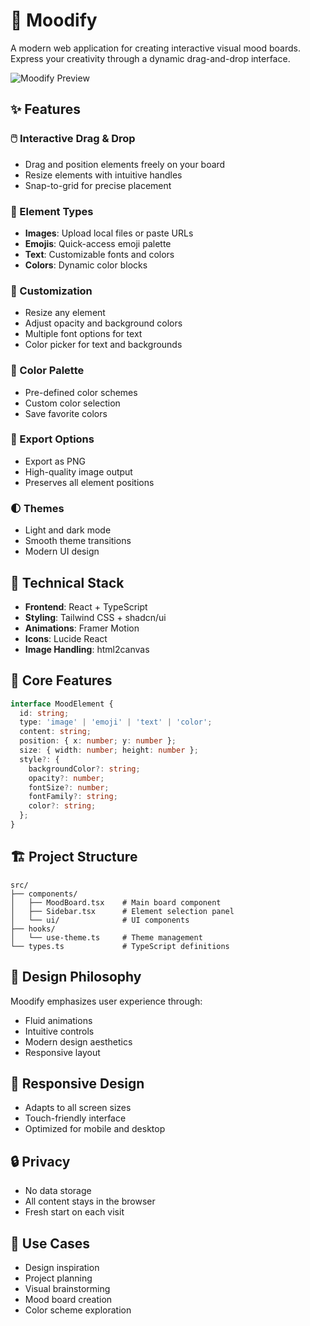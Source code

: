 # 🎨 Moodify

A modern web application for creating interactive visual mood boards. Express your creativity through a dynamic drag-and-drop interface.

![Moodify Preview](https://images.unsplash.com/photo-1611532736576-6c25e3be4dd5?auto=format&fit=crop&q=80&w=1200&h=630)

## ✨ Features

### 🖱️ Interactive Drag & Drop
- Drag and position elements freely on your board
- Resize elements with intuitive handles
- Snap-to-grid for precise placement

### 🎯 Element Types
- **Images**: Upload local files or paste URLs
- **Emojis**: Quick-access emoji palette
- **Text**: Customizable fonts and colors
- **Colors**: Dynamic color blocks

### 🎨 Customization
- Resize any element
- Adjust opacity and background colors
- Multiple font options for text
- Color picker for text and backgrounds

### 🌈 Color Palette
- Pre-defined color schemes
- Custom color selection
- Save favorite colors

### 💾 Export Options
- Export as PNG
- High-quality image output
- Preserves all element positions

### 🌓 Themes
- Light and dark mode
- Smooth theme transitions
- Modern UI design

## 🚀 Technical Stack

- **Frontend**: React + TypeScript
- **Styling**: Tailwind CSS + shadcn/ui
- **Animations**: Framer Motion
- **Icons**: Lucide React
- **Image Handling**: html2canvas

## 🎯 Core Features

```typescript
interface MoodElement {
  id: string;
  type: 'image' | 'emoji' | 'text' | 'color';
  content: string;
  position: { x: number; y: number };
  size: { width: number; height: number };
  style?: {
    backgroundColor?: string;
    opacity?: number;
    fontSize?: number;
    fontFamily?: string;
    color?: string;
  };
}
```

## 🏗️ Project Structure

```
src/
├── components/
│   ├── MoodBoard.tsx    # Main board component
│   ├── Sidebar.tsx      # Element selection panel
│   └── ui/              # UI components
├── hooks/
│   └── use-theme.ts     # Theme management
└── types.ts             # TypeScript definitions
```

## 🎨 Design Philosophy

Moodify emphasizes user experience through:
- Fluid animations
- Intuitive controls
- Modern design aesthetics
- Responsive layout

## 📱 Responsive Design

- Adapts to all screen sizes
- Touch-friendly interface
- Optimized for mobile and desktop

## 🔒 Privacy

- No data storage
- All content stays in the browser
- Fresh start on each visit

## 🎯 Use Cases

- Design inspiration
- Project planning
- Visual brainstorming
- Mood board creation
- Color scheme exploration

